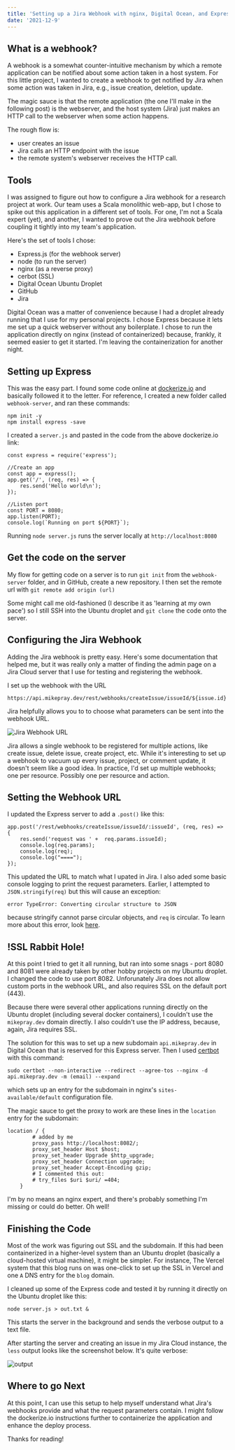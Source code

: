 ```yaml
---
title: 'Setting up a Jira Webhook with nginx, Digital Ocean, and Express'
date: '2021-12-9'
---
```


## What is a webhook?
A webhook is a somewhat counter-intuitive mechanism by which a remote application can be notified about some action taken in a host system. For this little project, I wanted to create a webhook to get notified by Jira when some action was taken in Jira, e.g., issue creation, deletion, update.

The magic sauce is that the remote application (the one I'll make in the following post) is the webserver, and the host system (Jira) just makes an HTTP call to the webserver when some action happens.

The rough flow is:
- user creates an issue
- Jira calls an HTTP endpoint with the issue
- the remote system's webserver receives the HTTP call.

## Tools
I was assigned to figure out how to configure a Jira webhook for a research project at work. Our team uses a Scala monolithic web-app, but I chose to spike out this application in a different set of tools. For one, I'm not a Scala expert (yet), and another, I wanted to prove out the Jira webhook before coupling it tightly into my team's application.

Here's the set of tools I chose:
- Express.js (for the webhook server)
- node (to run the server)
- nginx (as a reverse proxy)
- cerbot (SSL)
- Digital Ocean Ubuntu Droplet
- GitHub
- Jira

Digital Ocean was a matter of convenience because I had a droplet already running that I use for my personal projects. I chose Express because it lets me set up a quick webserver without any boilerplate. I chose to run the application directly on nginx (instead of containerized) because, frankly, it seemed easier to get it started. I'm leaving the containerization for another night.

## Setting up Express
This was the easy part. I found some code online at [dockerize.io](https://dockerize.io/guides/node-express-guide) and basically followed it to the letter. For reference, I created a new folder called `webhook-server`, and ran these commands:

```
npm init -y
npm install express -save
```
I created a `server.js` and pasted in the code from the above dockerize.io link:

```
const express = require('express');

//Create an app
const app = express();
app.get('/', (req, res) => {
    res.send('Hello world\n');
});

//Listen port
const PORT = 8080;
app.listen(PORT);
console.log(`Running on port ${PORT}`);
```

Running `node server.js` runs the server locally at `http://localhost:8080`

## Get the code on the server
My flow for getting code on a server is to run 
`git init` from the `webhook-server` folder, and in GitHub, create a new repository. I then set the remote url with `git remote add origin (url)`

Some might call me old-fashioned (I describe it as 'learning at my own pace') so I still SSH into the Ubuntu droplet and `git clone` the code onto the server. 

## Configuring the Jira Webhook
Adding the Jira webhook is pretty easy. Here's some documentation that helped me, but it was really only a matter of finding the admin page on a Jira Cloud server that I use for testing and registering the webhook. 

I set up the webhook with the URL 
```
https://api.mikepray.dev/rest/webhooks/createIssue/issueId/${issue.id}
```

Jira helpfully allows you to to choose what parameters can be sent into the webhook URL. 

![Jira Webhook URL](/public/images/webhook.png "Jira webhook setup")

Jira allows a single webhook to be registered for multiple actions, like create issue, delete issue, create project, etc. While it's interesting to set up a webhook to vacuum up every issue, project, or comment update, it doesn't seem like a good idea. In practice, I'd set up multiple webhooks; one per resource. Possibly one per resource and action.

## Setting the Webhook URL

I updated the Express server to add a `.post()` like this:

```
app.post('/rest/webhooks/createIssue/issueId/:issueId', (req, res) => {
    res.send('request was ' +  req.params.issueId);
    console.log(req.params);
    console.log(req);
    console.log("====");
});
```

This updated the URL to match what I upated in Jira. I also aded some basic console logging to print the request parameters. Earlier, I attempted to `JSON.stringify(req)` but this will cause an exception:

```
error TypeError: Converting circular structure to JSON
```
 because stringify cannot parse circular objects, and `req` is circular. To learn more about this error, look [here](https://stackoverflow.com/questions/27101240/typeerror-converting-circular-structure-to-json-in-nodejs).

## !SSL Rabbit Hole!
At this point I tried to get it all running, but ran into some snags - port 8080 and 8081 were already taken by other hobby projects on my Ubuntu droplet. I changed the code to use port 8082. Unforunately Jira does not allow custom ports in the webhook URL, and also requires SSL on the default port (443). 

Because there were several other applications running directly on the Ubuntu droplet (including several docker containers), I couldn't use the `mikepray.dev` domain directly. I also couldn't use the IP address, because, again, Jira requires SSL. 

The solution for this was to set up a new subdomain `api.mikepray.dev` in Digital Ocean that is reserved for this Express server. Then I used [certbot](https://certbot.eff.org) with this command:

```
sudo certbot --non-interactive --redirect --agree-tos --nginx -d api.mikepray.dev -m (email) --expand
```
which sets up an entry for the subdomain in nginx's `sites-available/default` configuration file.

The magic sauce to get the proxy to work are these lines in the `location` entry for the subdomain:

```
location / {
        # added by me
        proxy_pass http://localhost:8082/;
        proxy_set_header Host $host;
        proxy_set_header Upgrade $http_upgrade;
        proxy_set_header Connection upgrade;
        proxy_set_header Accept-Encoding gzip;
        # I commented this out:
        # try_files $uri $uri/ =404;
    }
```

I'm by no means an nginx expert, and there's probably something I'm missing or could do better. Oh well!

## Finishing the Code
Most of the work was figuring out SSL and the subdomain. If this had been containerized in a higher-level system than an Ubuntu droplet (basically a cloud-hosted virtual machine), it might be simpler. For instance, The Vercel system that this blog runs on was one-click to set up the SSL in Vercel and one `A` DNS entry for the `blog` domain.

I cleaned up some of the Express code and tested it by running it directly on the Ubuntu droplet like this: 

```
node server.js > out.txt &
```

This starts the server in the background and sends the verbose output to a text file.

After starting the server and creating an issue in my Jira Cloud instance, the `less` output looks like the screenshot below. It's quite verbose:

![output](/public/images/out.png "out")

## Where to go Next
At this point, I can use this setup to help myself understand what Jira's webhooks provide and what the request parameters contain. I might follow the dockerize.io instructions further to containerize the application and enhance the deploy process.

Thanks for reading!